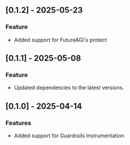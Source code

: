 ## [0.1.2] - 2025-05-23
### Feature
- Added support for FutureAGI's protect

## [0.1.1] - 2025-05-08
### Feature
- Updated dependencies to the latest versions.


## [0.1.0] - 2025-04-14
### Features
- Added support for Guardrails Instrumentation
